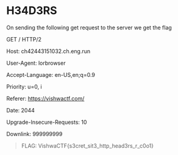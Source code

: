 # H34D3RS

On sending the following get request to the server we get the flag

GET / HTTP/2

Host: ch42443151032.ch.eng.run

User-Agent: lorbrowser

Accept-Language: en-US,en;q=0.9

Priority: u=0, i

Referer: https://vishwactf.com/

Date: 2044

Upgrade-Insecure-Requests: 10

Downlink: 999999999

>FLAG: VishwaCTF{s3cret_sit3_http_head3rs_r_c0o1}